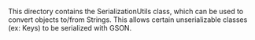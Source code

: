 This directory contains the SerializationUtils class, which can be used to convert objects to/from Strings.  This allows
certain unserializable classes (ex:  Keys) to be serialized with GSON.
